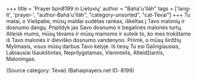 +++
title = 'Prayer bpn8199 in Lietuvių'
author = "Bahá'u'lláh"
tags = ['lang-lt', 'prayer-', "author-Bahá'u'lláh", "category-unsorted", "cat-Tėvai"]
+++
Tu matai, o Viešpatie, mūsų maldai sudėtas rankas, iškeltas į Tavo malonių ir dosnumo dangų. Pripildyk jas Savo dosnumo ir begalinės malonės turtų. Atleisk mums, mūsų tėvams ir mūsų mamoms ir suteik to, ko mes trokštame iš Tavo malonės ir dieviško dosnumo vandenyno. Priimk, o mūsų širdžių Mylimasis, visus mūsų darbus Tavo kelyje. Iš tiesų Tu esi Galingiausias, Labiausiai Išaukštintas, Neprilygstamas, Vienintelis, Atleidžiantis, Maloningas.

(Source category: Tėvai)
(Bahaiprayers.net ID: 8199)
